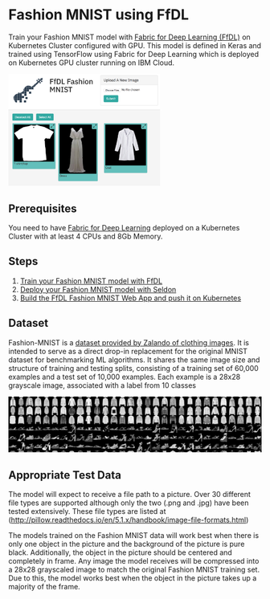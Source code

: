# Fashion MNIST using FfDL
Train your Fashion MNIST model with [Fabric for Deep Learning (FfDL)](https://github.com/IBM/FfDL) on Kubernetes Cluster configured with GPU. This model is defined in Keras and trained using TensorFlow using Fabric for Deep Learning which is deployed on Kubernetes GPU cluster running on IBM Cloud.

<img src="fashion-mnist-webapp/static/img/ffdl-fashion.png" height="60%" width="60%">

## Prerequisites
You need to have [Fabric for Deep Learning](https://github.com/IBM/FfDL) deployed on a Kubernetes Cluster with at least 4 CPUs and 8Gb Memory.

## Steps
1. [Train your Fashion MNIST model with FfDL](fashion-train)
2. [Deploy your Fashion MNIST model with Seldon](seldon-deployment)
3. [Build the FfDL Fashion MNIST Web App and push it on Kubernetes](fashion-mnist-webapp)

## Dataset
Fashion-MNIST is a [dataset provided by Zalando of clothing images](https://github.com/zalandoresearch/fashion-mnist). It is intended to serve as a direct drop-in replacement for the original MNIST dataset for benchmarking ML algorithms. It shares the same image size and structure of training and testing splits, consisting of a training set of 60,000 examples and a test set of 10,000 examples. Each example is a 28x28 grayscale image, associated with a label from 10 classes

<img src="fashion-mnist-webapp/static/img/p1.png">

## Appropriate Test Data

The model will expect to receive a file path to a picture. Over 30 different file types are supported although only the two (.png and .jpg) have been tested extensively. These file types are listed at (http://pillow.readthedocs.io/en/5.1.x/handbook/image-file-formats.html)

The models trained on the Fashion MNIST data will work best when there is only one object in the picture and the background of the picture is pure black. Additionally, the object in the picture should be centered and completely in frame. Any image the model receives will be compressed into a 28x28 grayscaled image to match the original Fashion MNIST training set. Due to this, the model works best when the object in the picture takes up a majority of the frame.
